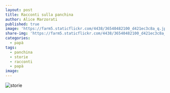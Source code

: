 ```yaml
---
layout: post
title: Racconti sulla panchina
author: Alice Marzorati
published: true
image: 'https://farm5.staticflickr.com/4438/36540482100_d421ec3c8a_q.jpg'
share-img: 'https://farm5.staticflickr.com/4438/36540482100_d421ec3c8a_q.jpg'
categories:
  - papà
tags:
  - panchina
  - storie
  - racconti
  - papà
image:
---
```

![storie](https://farm5.staticflickr.com/4438/36540482100_34fce748dc_o.jpg)